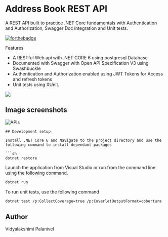 # Address Book REST API
 A REST API built to practice .NET Core fundamentals with Authentication and Authorization, Swagger Doc integration and Unit tests.

[![forthebadge](https://forthebadge.com/images/badges/made-with-c-sharp.svg)](https://forthebadge.com)

Features
- A RESTful Web api with .NET CORE 6 using postgresql Database
- Documented with Swagger with Open API Specification V3 using Swashbuckle
- Authentication and Authorization enabled using JWT Tokens for Access and refresh tokens
- Unit tests using XUnit.

![](header.png)

## Image screenshots

![APIs](https://user-images.githubusercontent.com/45427686/204125818-250711a6-f561-43be-81e4-73aad4f3e36c.png)

```
## Development setup

Install .NET Core 6 and Navigate to the project directory and use the following command to install dependant packages

```sh
dotnet restore
```

Launch the application from Visual Studio or run from the command line using the following command.

```sh
dotnet run
```
To run unit tests, use the following command

```sh
dotnet test /p:CollectCoverage=true /p:CoverletOutputFormat=cobertura
```

## Author

Vidyalakshimi Palanivel

